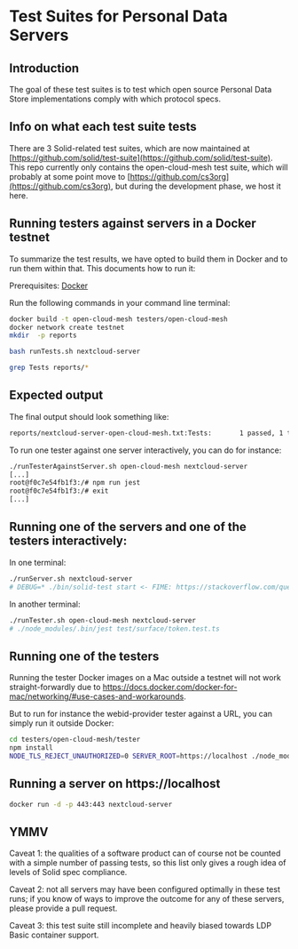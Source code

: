 # Test Suites for Personal Data Servers

## Introduction

The goal of these test suites is to test which open source
Personal Data Store implementations comply with which protocol specs.

## Info on what each test suite tests
There are 3 Solid-related test suites, which are now maintained at
[https://github.com/solid/test-suite](https://github.com/solid/test-suite).
This repo currently only contains the open-cloud-mesh test suite, which
will probably at some point move to [https://github.com/cs3org](https://github.com/cs3org),
but during the development phase, we host it here.

## Running testers against servers in a Docker testnet

To summarize the test results, we have opted to build them in Docker
and to run them within that. This documents how to run it:

Prerequisites: [Docker](https://docs.docker.com/install/)

Run the following commands in your command line terminal:

```sh
docker build -t open-cloud-mesh testers/open-cloud-mesh
docker network create testnet
mkdir  -p reports

bash runTests.sh nextcloud-server

grep Tests reports/*
```

## Expected output

The final output should look something like:
```sh
reports/nextcloud-server-open-cloud-mesh.txt:Tests:       1 passed, 1 total
```

To run one tester against one server interactively, you can do for instance:
```sh
./runTesterAgainstServer.sh open-cloud-mesh nextcloud-server
[...]
root@f0c7e54fb1f3:/# npm run jest
root@f0c7e54fb1f3:/# exit
[...]
```

## Running one of the servers and one of the testers interactively:
In one terminal:
```sh
./runServer.sh nextcloud-server
# DEBUG=* ./bin/solid-test start <- FIME: https://stackoverflow.com/questions/30441035/how-to-find-the-cmd-command-of-a-docker-image
```

In another terminal:
```sh
./runTester.sh open-cloud-mesh nextcloud-server
# ./node_modules/.bin/jest test/surface/token.test.ts
```

## Running one of the testers
Running the tester Docker images on a Mac outside a testnet will not work
straight-forwardly due to https://docs.docker.com/docker-for-mac/networking/#use-cases-and-workarounds.

But to run for instance the webid-provider tester against a URL, you can simply run it outside Docker:
```sh
cd testers/open-cloud-mesh/tester
npm install
NODE_TLS_REJECT_UNAUTHORIZED=0 SERVER_ROOT=https://localhost ./node_modules/.bin/jest
```

## Running a server on https://localhost
```sh
docker run -d -p 443:443 nextcloud-server
```

## YMMV

Caveat 1: the qualities of a software product can of course not be counted with a simple number of passing tests,
so this list only gives a rough idea of levels of Solid spec compliance.

Caveat 2: not all servers may have been configured optimally in these test runs; if you know of ways to improve the
outcome for any of these servers, please provide a pull request.

Caveat 3: this test suite still incomplete and heavily biased towards LDP Basic container support.
